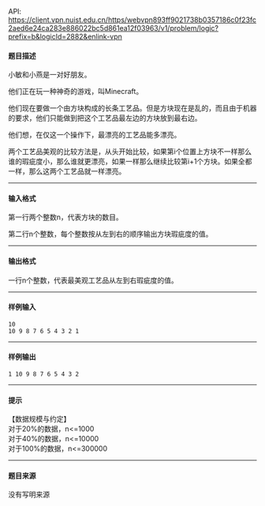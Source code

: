 API: https://client.vpn.nuist.edu.cn/https/webvpn893ff9021738b0357186c0f23fc2aed6e24ca283e886022bc5d861ea12f03963/v1/problem/logic?prefix=b&logicId=2882&enlink-vpn

#### 题目描述

小敏和小燕是一对好朋友。

他们正在玩一种神奇的游戏，叫Minecraft。

他们现在要做一个由方块构成的长条工艺品。但是方块现在是乱的，而且由于机器的要求，他们只能做到把这个工艺品最左边的方块放到最右边。

他们想，在仅这一个操作下，最漂亮的工艺品能多漂亮。

两个工艺品美观的比较方法是，从头开始比较，如果第i个位置上方块不一样那么谁的瑕疵度小，那么谁就更漂亮，如果一样那么继续比较第i+1个方块。如果全都一样，那么这两个工艺品就一样漂亮。

---

#### 输入格式

第一行两个整数n，代表方块的数目。

第二行n个整数，每个整数按从左到右的顺序输出方块瑕疵度的值。

---

#### 输出格式

一行n个整数，代表最美观工艺品从左到右瑕疵度的值。

---

#### 样例输入
```
10
10 9 8 7 6 5 4 3 2 1

```

---

#### 样例输出
```
1 10 9 8 7 6 5 4 3 2
```

---

#### 提示

  
【数据规模与约定】  
对于20%的数据，n<=1000  
对于40%的数据，n<=10000  
对于100%的数据，n<=300000

---

#### 题目来源

没有写明来源